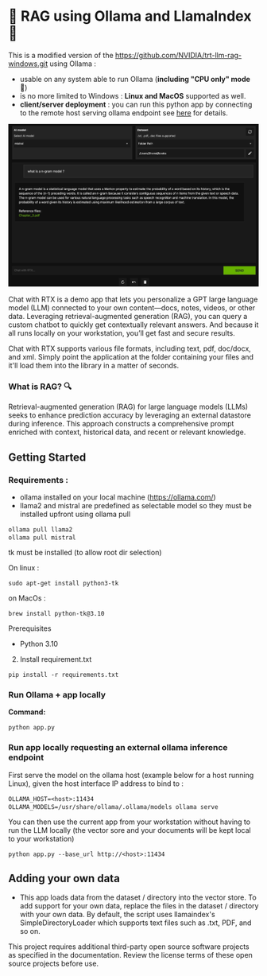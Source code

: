 # 🚀 RAG using Ollama and LlamaIndex 🦙

This is a modified version of the https://github.com/NVIDIA/trt-llm-rag-windows.git using Ollama :
- usable on any system able to run Ollama (<b>including "CPU only" mode</b> 🎉)
- is no more limited to Windows : <b>Linux and MacOS</b> supported as well.
- <b>client/server deployment</b> : you can run this python app by connecting to the remote host serving ollama endpoint see [here](#ollama_serve) for details.


![rag](rag.png)

Chat with RTX is a demo app that lets you personalize a GPT large language model (LLM) connected to your own content—docs, notes, videos, or other data. Leveraging retrieval-augmented generation (RAG), you can query a custom chatbot to quickly get contextually relevant answers. And because it all runs locally on your workstation, you’ll get fast and secure results.

Chat with RTX supports various file formats, including text, pdf, doc/docx, and xml. Simply point the application at the folder containing your files and it'll load them into the library in a matter of seconds. 

### What is RAG? 🔍
Retrieval-augmented generation (RAG) for large language models (LLMs) seeks to enhance prediction accuracy by leveraging an external datastore during inference. This approach constructs a comprehensive prompt enriched with context, historical data, and recent or relevant knowledge.

## Getting Started

### Requirements :
- ollama installed on your local machine (https://ollama.com/)
- llama2 and mistral are predefined as selectable model so they must be installed upfront using ollama pull
```
ollama pull llama2
ollama pull mistral
```
tk must be installed (to allow root dir selection)

On linux :
```
sudo apt-get install python3-tk
```

on MacOs :
```
brew install python-tk@3.10
```

Prerequisites 
- Python 3.10

2. Install requirement.txt
```
pip install -r requirements.txt
```

### Run Ollama + app locally

**Command:**
```
python app.py
```

### <a name="ollama_serve"></a>Run app locally requesting an external ollama inference endpoint

First serve the model on the ollama host (example below for a host running Linux), given the host interface IP address to bind to :
```
OLLAMA_HOST=<host>:11434 OLLAMA_MODELS=/usr/share/ollama/.ollama/models ollama serve
```

You can then use the current app from your workstation without having to run the LLM locally (the vector sore and your documents will be kept local to your workstation)
```
python app.py --base_url http://<host>:11434
```



## Adding your own data
- This app loads data from the dataset / directory into the vector store. To add support for your own data, replace the files in the dataset / directory with your own data. By default, the script uses llamaindex's SimpleDirectoryLoader which supports text files such as .txt, PDF, and so on.


This project requires additional third-party open source software projects as specified in the documentation. Review the license terms of these open source projects before use.

